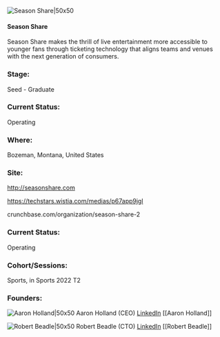 

![Season Share|50x50](https://res.cloudinary.com/crunchbase-production/image/upload/v1484902056/vaydsbxg9wqouecbhh9v.png)

#### Season Share
Season Share makes the thrill of live entertainment more accessible to younger fans through ticketing technology that aligns teams and venues with the next generation of consumers.

### Stage: 
Seed - Graduate 

### Current Status: 
Operating

### Where:
Bozeman, Montana, United States

### Site:
http://seasonshare.com

https://techstars.wistia.com/medias/p67app9jgl

crunchbase.com/organization/season-share-2

### Current Status: 
Operating

### Cohort/Sessions: 
Sports, in Sports 2022 T2

### Founders: 

![Aaron Holland|50x50](https://www.f6s.com/content-resource/profiles/1130693_th2.jpg) Aaron Holland (CEO) [LinkedIn](https://linkedin.com/in/aaholland) [[Aaron Holland]]

![Robert Beadle|50x50](https://www.f6s.com/content-resource/profiles/1390139_th2.jpg) Robert Beadle (CTO) [LinkedIn](https://linkedin.com/in/robert-s-beadle-b3619839) [[Robert Beadle]]


